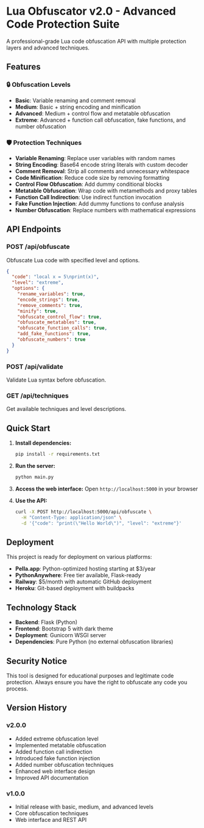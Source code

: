 # Lua Obfuscator v2.0 - Advanced Code Protection Suite

A professional-grade Lua code obfuscation API with multiple protection layers and advanced techniques.

## Features

### 🔒 Obfuscation Levels
- **Basic**: Variable renaming and comment removal
- **Medium**: Basic + string encoding and minification  
- **Advanced**: Medium + control flow and metatable obfuscation
- **Extreme**: Advanced + function call obfuscation, fake functions, and number obfuscation

### 🛡️ Protection Techniques
- **Variable Renaming**: Replace user variables with random names
- **String Encoding**: Base64 encode string literals with custom decoder
- **Comment Removal**: Strip all comments and unnecessary whitespace
- **Code Minification**: Reduce code size by removing formatting
- **Control Flow Obfuscation**: Add dummy conditional blocks
- **Metatable Obfuscation**: Wrap code with metamethods and proxy tables
- **Function Call Indirection**: Use indirect function invocation
- **Fake Function Injection**: Add dummy functions to confuse analysis
- **Number Obfuscation**: Replace numbers with mathematical expressions

## API Endpoints

### POST /api/obfuscate
Obfuscate Lua code with specified level and options.

```json
{
  "code": "local x = 5\nprint(x)",
  "level": "extreme",
  "options": {
    "rename_variables": true,
    "encode_strings": true,
    "remove_comments": true,
    "minify": true,
    "obfuscate_control_flow": true,
    "obfuscate_metatables": true,
    "obfuscate_function_calls": true,
    "add_fake_functions": true,
    "obfuscate_numbers": true
  }
}
```

### POST /api/validate
Validate Lua syntax before obfuscation.

### GET /api/techniques
Get available techniques and level descriptions.

## Quick Start

1. **Install dependencies:**
   ```bash
   pip install -r requirements.txt
   ```

2. **Run the server:**
   ```bash
   python main.py
   ```

3. **Access the web interface:**
   Open `http://localhost:5000` in your browser

4. **Use the API:**
   ```bash
   curl -X POST http://localhost:5000/api/obfuscate \
     -H "Content-Type: application/json" \
     -d '{"code": "print(\"Hello World\")", "level": "extreme"}'
   ```

## Deployment

This project is ready for deployment on various platforms:
- **Pella.app**: Python-optimized hosting starting at $3/year
- **PythonAnywhere**: Free tier available, Flask-ready
- **Railway**: $5/month with automatic GitHub deployment
- **Heroku**: Git-based deployment with buildpacks

## Technology Stack

- **Backend**: Flask (Python)
- **Frontend**: Bootstrap 5 with dark theme
- **Deployment**: Gunicorn WSGI server
- **Dependencies**: Pure Python (no external obfuscation libraries)

## Security Notice

This tool is designed for educational purposes and legitimate code protection. Always ensure you have the right to obfuscate any code you process.

## Version History

### v2.0.0
- Added extreme obfuscation level
- Implemented metatable obfuscation 
- Added function call indirection
- Introduced fake function injection
- Added number obfuscation techniques
- Enhanced web interface design
- Improved API documentation

### v1.0.0
- Initial release with basic, medium, and advanced levels
- Core obfuscation techniques
- Web interface and REST API
